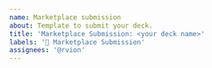 ```yaml
---
name: Marketplace submission
about: Template to submit your deck.
title: 'Marketplace Submission: <your deck name>'
labels: '🚀 Marketplace Submission'
assignees: '@rvion'
---
```

